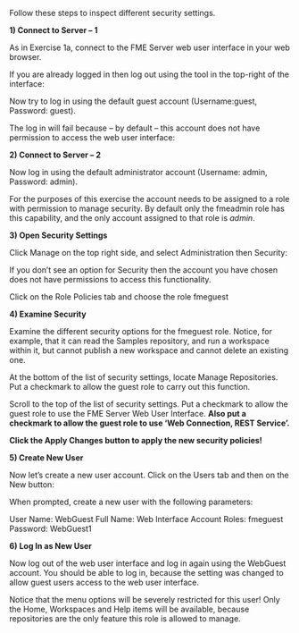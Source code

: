 Follow these steps to inspect different security settings.

**1) Connect to Server – 1**

As in Exercise 1a, connect to the FME Server web user interface in your web browser.

If you are already logged in then log out using the tool in the top-right of the interface:

Now try to log in using the default guest account (Username:guest, Password: guest).

The log in will fail because – by default – this account does not have permission to access the web user interface:

**2) Connect to Server – 2**

Now log in using the default administrator account (Username: admin, Password: admin).

For the purposes of this exercise the account needs to be assigned to a role with permission to manage security. By default only the fmeadmin role has this capability, and the only account assigned to that role is *admin*.

**3) Open Security Settings**

Click Manage on the top right side, and select Administration then Security:

If you don’t see an option for Security then the account you have chosen does not have permissions to access this functionality.

Click on the Role Policies tab and choose the role fmeguest

**4) Examine Security**

Examine the different security options for the fmeguest role. Notice, for example, that it can read the Samples repository, and run a workspace within it, but cannot publish a new workspace and cannot delete an existing one.

At the bottom of the list of security settings, locate Manage Repositories. Put a checkmark to allow the guest role to carry out this function.

Scroll to the top of the list of security settings. Put a checkmark to allow the guest role to use the FME Server Web User Interface. **Also put a checkmark to allow the guest role to use ‘Web Connection, REST Service’.**

**Click the Apply Changes button to apply the new security policies!**

**5) Create New User**

Now let’s create a new user account. Click on the Users tab and then on the New button:

When prompted, create a new user with the following parameters:

User Name: WebGuest
Full Name: Web Interface Account
Roles: fmeguest
Password: WebGuest1

**6) Log In as New User**

Now log out of the web user interface and log in again using the WebGuest account. You should be able to log in, because the setting was changed to allow guest users access to the web user interface.

Notice that the menu options will be severely restricted for this user! Only the Home, Workspaces and Help items will be available, because repositories are the only feature this role is allowed to manage.